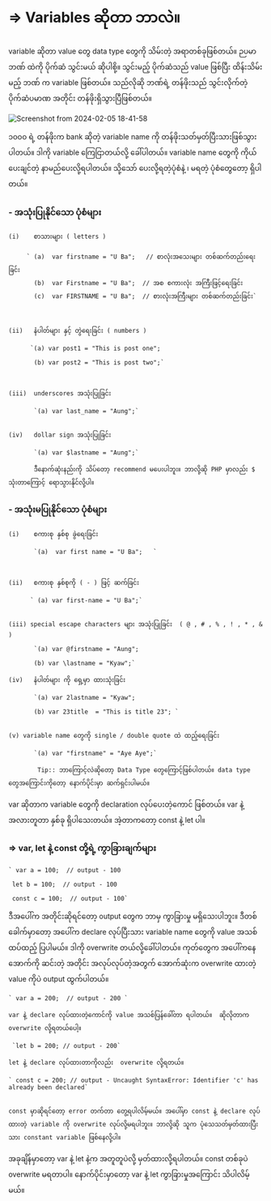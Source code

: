 # => Variables ဆိုတာ ဘာလဲ။

   variable ဆိုတာ value တွေ data type တွေကို သိမ်းတဲ့ အရာတစ်ခုဖြစ်တယ်။ ဉပမာ ဘဏ် ထဲကို ပိုက်ဆံ သွင်းမယ် ဆိုပါစို့။ သွင်းမည့် ပိုက်ဆံသည် value ဖြစ်ပြီး  ထိန်းသိမ်းမည့် ဘဏ် က variable ဖြစ်တယ်။  သည်လိုဆို ဘဏ်ရဲ့ တန်ဖိုးသည် သွင်းလိုက်တဲ့ ပိုက်ဆံပမာဏ အတိုင်း တန်ဖိုးရှိသွားပြီဖြစ်တယ်။  
   
   
   ![Screenshot from 2024-02-05 18-41-58](https://github.com/hsumyatm7308/Javascript-notes/assets/107622230/a046e1e5-c57b-486f-ba3a-c8a5feaaffbd)

   
   
   
   
  ၁၀၀၀ ရဲ့ တန်ဖိုးက bank ဆိုတဲ့ variable name ကို တန်ဖိုးသတ်မှတ်ပြီးသားဖြစ်သွားပါတယ်။ ဒါကို variable ကြေငြာတယ်လို့ ခေါ်ပါတယ်။ variable name တွေကို ကိုယ်ပေးချင်တဲ့ နာမည်ပေးလို့ရပါတယ်။ သို့သော် ပေးလို့ရတဲ့ပုံစံနဲ့ ၊ မရတဲ့ ပုံစံတွေတော့ ရှိပါတယ်။ 

      
 ### -  အသုံးပြုနိုင်သော ပုံစံများ 
  
    (i)    စာသားများ ( letters )  
    
         ` (a)  var firstname = "U Ba";   // စာလုံးအသေးများ တစ်ဆက်တည်းရေးခြင်း
           (b)  var Firstname = "U Ba";  // အစ စကားလုံး အကြီးဖြင့်ရေးခြင်း
           (c)  var FIRSTNAME = "U Ba";  // စားလုံးအကြီးများ တစ်ဆက်တည်းခြင်း`
    
    
    
    (ii)   နံပါတ်များ နှင့် တွဲရေးခြင်း ( numbers )  
         
          `(a) var post1 = "This is post one"; 
           
           (b) var post2 = "This is post two";`
    
    
    
    (iii)  underscores အသုံးပြုခြင်း 
           
           `(a) var last_name = "Aung";`
           
    
    (iv)   dollar sign အသုံးပြုခြင်း 
    
           `(a) var $lastname = "Aung";`
           
           ဒီနောက်ဆုံးနည်းကို သိပ်တော့ recommend မပေးပါဘူး။ ဘာလို့ဆို PHP မှာလည်း $ သုံးတာကြောင့် ရောသွားနိုင်လို့ပါ။ 
    
    
          
 ### -  အသုံးမပြုနိုင်သော ပုံစံများ 
   
    (i)    စကားစု နှစ်စု ခွဲရေးခြင်း  
    
           `(a)  var first name = "U Ba";   `
    
    
    
    (ii)   စကားစု နှစ်စုကို ( - ) ဖြင့် ဆက်ခြင်း
         
          ` (a) var first-name = "U Ba";`
    
    
    (iii) special escape characters များ အသုံးပြုခြင်း  ( @ , # , % , ! , * , & )
           
           `(a) var @firstname = "Aung";  
           
           (b) var \lastname = "Kyaw";` 
    
    (iv)   နံပါတ်များ ကို ရှေ့မှာ ထားသုံးခြင်း 
    
           `(a) var 2lastname = "Kyaw";
           
           (b) var 23title  = "This is title 23"; `
           
           
    (v) variable name တွေကို single / double quote ထဲ ထည့်ရေးခြင်း
       
           `(a) var "firstname" = "Aye Aye";`
       
            Tip:: ဘာကြောင့်လဲဆိုတော့ Data Type တွေကြောင့်ဖြစ်ပါတယ်။ data type တွေအကြောင်းကိုတော့ နောက်ပိုင်းမှာ ဆက်ရှင်းပါမယ်။ 
      
      
      
      
   
   var ဆိုတာက variable တွေကို declaration လုပ်ပေးတဲ့ကောင် ဖြစ်တယ်။ var နဲ့အလားတူတာ နှစ်ခု ရှိပါသေးတယ်။ အဲ့တာကတော့  const  နဲ့  let  ပါ။ 
   
   
### => var, let နဲ့ const တို့ရဲ့ ကွာခြားချက်များ 

 
    ` var a = 100;  // output - 100 
     
     let b = 100;  // output - 100
     
     const c = 100;  // output - 100`
     
     
  ဒီအပေါ်က အတိုင်းဆိုရင်တော့ output တွေက ဘာမှ ကွာခြားမှု မရှိသေးပါဘူး။ ဒီတစ်ခေါက်မှာတော့ အပေါ်က declare လုပ်ပြီးသား variable name တွေကို value အသစ်ထပ်ထည့် ပြပါမယ်။  ဒါကို overwrite တယ်လို့ခေါ်ပါတယ်။ ကုတ်တွေက အပေါ်ကနေ အောက်ကို ဆင်းတဲ့ အတိုင်း အလုပ်လုပ်တဲ့အတွက် အောက်ဆုံးက overwrite ထားတဲ့ value ကိုပဲ output ထွက်ပါတယ်။ 
     
    ` var a = 200;  // output - 200 `
     
    var နဲ့ declare လုပ်ထားတဲ့ကောင်ကို value အသစ်ပြန်ခေါ်တာ ရပါတယ်။  ဆိုလိုတာက overwrite လို့ရတယ်ပေါ့။ 
     
     `let b = 200; // output - 200` 
     
    let နဲ့ declare လုပ်ထားတာကိုလည်း  overwrite လို့ရတယ်။  
     
    ` const c = 200; // output - Uncaught SyntaxError: Identifier 'c' has already been declared`
     
     
    const မှာဆိုရင်တော့ error တက်တာ တွေ့ရပါလိမ့်မယ်။ အပေါ်မှာ const နဲ့ declare လုပ်ထားတဲ့ variable ကို overwrite လုပ်လို့မရပါဘူး။ ဘာလို့ဆို သူက ပုံသေသတ်မှတ်ထားပြီးသား constant variable ဖြစ်နေလို့ပါ။ 
     
  အခုချိန်မှာတော့ var နဲ့ let နဲ့က အတူတူပဲလို့ မှတ်ထားလို့ရပါတယ်။  const တစ်ခုပဲ overwrite မရတာပါ။  နောက်ပိုင်းမှာတော့ var နဲ့ let ကွာခြားမှုအကြောင်း သိပါလိမ့်မယ်။
    
     
    
    
